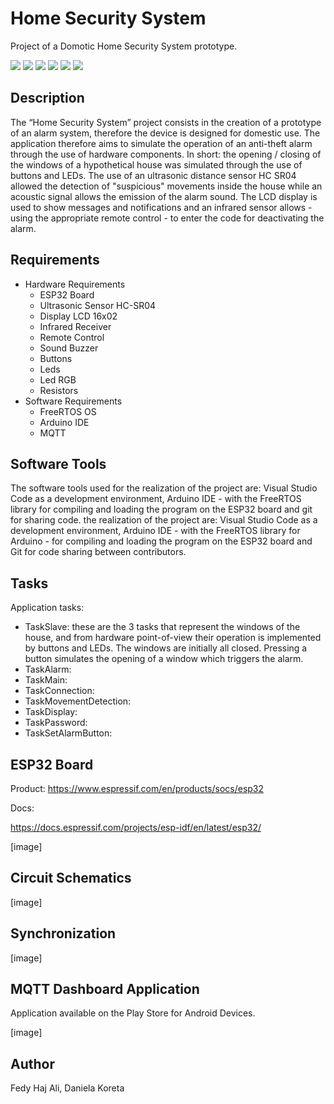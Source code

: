 # Home Security System
Project of a Domotic Home Security System prototype.

![](https://img.shields.io/github/stars/AlarmSystem/editor.md.svg) ![](https://img.shields.io/github/forks/AlarmSystem/editor.md.svg) ![](https://img.shields.io/github/tag/AlarmSystem/editor.md.svg) ![](https://img.shields.io/github/release/AlarmSystem/editor.md.svg) ![](https://img.shields.io/github/issues/AlarmSystem/editor.md.svg) ![](https://img.shields.io/bower/v/editor.md.svg)

## Description

The “Home Security System” project consists in the creation of a prototype of an alarm system, therefore the device is designed for domestic use. The application therefore aims to simulate the operation of an anti-theft alarm through the use of hardware components. In short: the opening / closing of the windows of a hypothetical house was simulated through the use of buttons and LEDs. The use of an ultrasonic distance sensor HC SR04 allowed the detection of "suspicious" movements inside the house while an acoustic signal allows the emission of the alarm sound. The LCD display is used to show messages and notifications and an infrared sensor allows - using the appropriate remote control - to enter the code for deactivating the alarm.

## Requirements

- Hardware Requirements
    - ESP32 Board
    - Ultrasonic Sensor HC-SR04
    - Display LCD 16x02
    - Infrared Receiver
    - Remote Control
    - Sound Buzzer
    - Buttons
    - Leds
    - Led RGB
    - Resistors
- Software Requirements
    - FreeRTOS OS
    - Arduino IDE
    - MQTT 

## Software Tools

The software tools used for the realization of the project are: Visual Studio Code as a development environment, Arduino IDE - with the FreeRTOS library for compiling and loading the program on the ESP32 board and git for sharing code. the realization of the project are: Visual Studio Code as a development environment, Arduino IDE - with the FreeRTOS library for Arduino - for compiling and loading the program on the ESP32 board and Git for code sharing between contributors.

## Tasks

Application tasks:
- TaskSlave: these are the 3 tasks that represent the windows of the house, and from hardware point-of-view their operation is implemented by buttons and LEDs. The windows are initially all closed. Pressing a button simulates the opening of a window which triggers the alarm.
- TaskAlarm:
- TaskMain:
- TaskConnection:
- TaskMovementDetection:
- TaskDisplay:
- TaskPassword:
- TaskSetAlarmButton:

## ESP32 Board

Product: 
https://www.espressif.com/en/products/socs/esp32

Docs:

https://docs.espressif.com/projects/esp-idf/en/latest/esp32/

[image]

## Circuit Schematics

[image]

## Synchronization

[image]

## MQTT Dashboard Application

Application available on the Play Store for Android Devices.

[image]


## Author 

Fedy Haj Ali, Daniela Koreta
